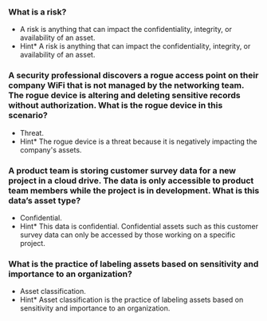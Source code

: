 ### What is a risk?

- A risk is anything that can impact the confidentiality, integrity, or availability of an asset.
- Hint\* A risk is anything that can impact the confidentiality, integrity, or availability of an asset.

### A security professional discovers a rogue access point on their company WiFi that is not managed by the networking team. The rogue device is altering and deleting sensitive records without authorization. What is the rogue device in this scenario?

- Threat.
- Hint\* The rogue device is a threat because it is negatively impacting the company's assets.

### A product team is storing customer survey data for a new project in a cloud drive. The data is only accessible to product team members while the project is in development. What is this data’s asset type?

- Confidential.
- Hint\* This data is confidential. Confidential assets such as this customer survey data can only be accessed by those working on a specific project.

### What is the practice of labeling assets based on sensitivity and importance to an organization?

- Asset classification.
- Hint\* Asset classification is the practice of labeling assets based on sensitivity and importance to an organization.
